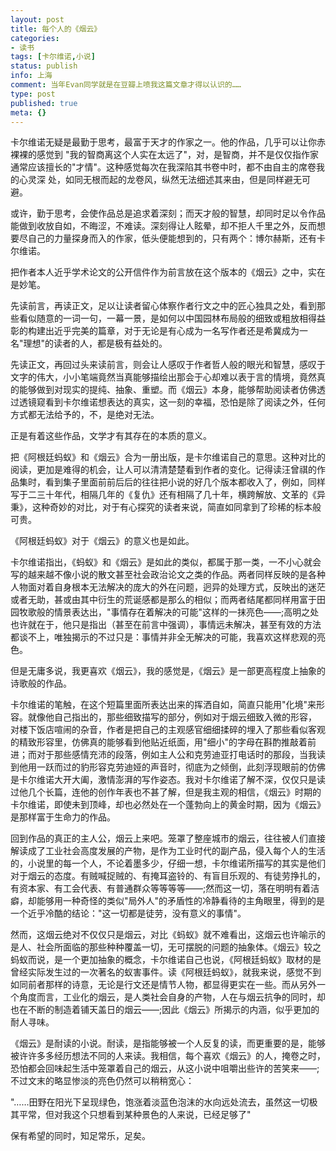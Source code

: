 ```yaml
---
layout: post
title: 每个人的《烟云》
categories:
- 读书
tags: [卡尔维诺,小说]
status: publish
info: 上海
comment: 当年Evan同学就是在豆瓣上喷我这篇文章才得以认识的……
type: post
published: true
meta: {}
---
```


卡尔维诺无疑是最勤于思考，最富于天才的作家之一。他的作品，几乎可以让你赤裸裸的感觉到 "我的智商离这个人实在太远了"，对，是智商，并不是仅仅指作家通常应该擅长的"才情"。这种感觉每次在我深陷其书卷中时，都不由自主的席卷我的心灵深 处，如同无根而起的龙卷风，纵然无法细述其来由，但是同样避无可避。

或许，勤于思考，会使作品总是追求着深刻；而天才般的智慧，却同时足以令作品能做到收放自如，不晦涩，不难读。深刻得让人眩晕，却不拒人千里之外，反而想要尽自己的力量探身而入的作家，低头便能想到的，只有两个：博尔赫斯，还有卡尔维诺。

把作者本人近乎学术论文的公开信件作为前言放在这个版本的《烟云》之中，实在是妙笔。

先读前言，再读正文，足以让读者留心体察作者行文之中的匠心独具之处，看到那些看似随意的一词一句，一幕一景，是如何以中国园林布局般的细致或粗放相得益 彰的构建出近乎完美的篇章，对于无论是有心成为一名写作者还是希冀成为一名"理想"的读者的人，都是极有益处的。

先读正文，再回过头来读前言，则会让人感叹于作者哲人般的眼光和智慧，感叹于文字的伟大，小小笔端竟然当真能够描绘出那会于心却难以表于言的情境，竟然真 的能够做到对现实的提纯、抽象、重塑。而《烟云》本身，能够帮助阅读者仿佛透过透镜窥看到卡尔维诺想表达的真实，这一刻的幸福，恐怕是除了阅读之外，任何 方式都无法给予的，不，是绝对无法。

正是有着这些作品，文学才有其存在的本质的意义。

把《阿根廷蚂蚁》和《烟云》合为一册出版，是卡尔维诺自己的意思。这种对比的阅读，更加是难得的机会，让人可以清清楚楚看到作者的变化。记得读汪曾祺的作 品集时，看到集子里面前前后后的往往把小说的好几个版本都收入了，例如，同样写于二三十年代，相隔几年的《复仇》还有相隔了几十年，横跨解放、文革的《异 秉》，这种奇妙的对比，对于有心探究的读者来说，简直如同拿到了珍稀的标本般可贵。

《阿根廷蚂蚁》对于《烟云》的意义也是如此。

卡尔维诺指出，《蚂蚁》和《烟云》是如此的类似，都属于那一类，一不小心就会写的越来越不像小说的散文甚至社会政治论文之类的作品。两者同样反映的是各种 人物面对着自身根本无法解决的庞大的外在问题，迥异的处理方式，反映出的迷茫或者无助，甚或由其中衍生的荒诞感都是那么的相似；而两者结尾都同样用富于田 园牧歌般的情景表达出，"事情存在着解决的可能"这样的一抹亮色——;高明之处也许就在于，他只是指出（甚至在前言中强调），事情远未解决，甚至有效的方法 都谈不上，唯独揭示的不过只是：事情并非全无解决的可能，我喜欢这样悲观的亮色。

但是无庸多说，我更喜欢《烟云》，我的感觉是，《烟云》是一部更高程度上抽象的诗歌般的作品。

卡尔维诺的笔触，在这个短篇里面所表达出来的挥洒自如，简直只能用"化境"来形容。就像他自己指出的，那些细致描写的部分，例如对于烟云细致入微的形容， 对楼下饭店喧闹的杂音，作者是把自己的主观感官细细揉碎的埋入了那些看似客观的精致形容里，仿佛真的能够看到他贴近纸面，用"细小"的字母在斟酌推敲着前 进；而对于那些感情充沛的段落，例如主人公和克劳迪亚打电话时的那段，当我读到他用一跃而过的豹形容克劳迪娅的声音时，彻底为之倾倒，此刻浮现眼前的仿佛 是卡尔维诺大开大阖，激情澎湃的写作姿态。我对卡尔维诺了解不深，仅仅只是读过他几个长篇，连他的创作年表也不甚了解，但是我主观的相信，《烟云》时期的 卡尔维诺，即使未到顶峰，却也必然处在一个蓬勃向上的黄金时期，因为《烟云》是那样富于生命力的作品。

回到作品的真正的主人公，烟云上来吧。笼罩了整座城市的烟云，往往被人们直接解读成了工业社会高度发展的产物，是作为工业时代的副产品，侵入每个人的生活 的，小说里的每一个人，不论着墨多少，仔细一想，卡尔维诺所描写的其实是他们对于烟云的态度。有贼喊捉贼的、有掩耳盗铃的、有盲目乐观的、有徒劳挣扎的， 有资本家、有工会代表、有普通群众等等等等——;然而这一切，落在明明有着洁癖，却能够用一种奇怪的类似"局外人"的矛盾性的冷静看待的主角眼里，得到的是 一个近乎冷酷的结论："这一切都是徒劳，没有意义的事情"。

然而，这烟云绝对不仅仅只是烟云，对比《蚂蚁》就不难看出，这烟云也许喻示的是人、社会所面临的那些种种覆盖一切，无可摆脱的问题的抽象体。《烟云》较之 蚂蚁而说，是一个更加抽象的概念，卡尔维诺自己也说，《阿根廷蚂蚁》取材的是曾经实际发生过的一次著名的蚁害事件。读《阿根廷蚂蚁》，就我来说，感觉不到 如同前者那样的诗意，无论是行文还是情节人物，都显得更实在一些。而从另外一个角度而言，工业化的烟云，是人类社会自身的产物，人在与烟云抗争的同时，却 也在不断的制造着铺天盖日的烟云——;因此《烟云》所揭示的内涵，似乎更加的耐人寻味。

《烟云》是耐读的小说。耐读，是指能够被一个人反复的读，而更重要的是，能够被许许多多经历想法不同的人来读。我相信，每个喜欢《烟云》的人，掩卷之时， 恐怕都会回味起生活中笼罩着自己的烟云，从这小说中咀嚼出些许的苦笑来——;不过文末的略显惨淡的亮色仍然可以稍稍宽心：

"……田野在阳光下呈现绿色，饱涨着淡蓝色泡沫的水向远处流去，虽然这一切极其平常，但对我这个只想看到某种景色的人来说，已经足够了"

保有希望的同时，知足常乐，足矣。

